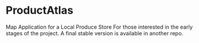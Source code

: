 # ProductAtlas
Map Application for a Local Produce Store
For those interested in the early stages of the project.  A final stable version is available in another repo.
